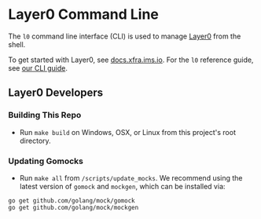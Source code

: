# Layer0 Command Line

The `l0` command line interface (CLI) is used to manage [Layer0](http://docs.xfra.ims.io/) from the shell. 

To get started with Layer0, see [docs.xfra.ims.io](http://docs.xfra.ims.io/). For the `l0` reference guide, see [our CLI guide](http://docs.xfra.ims.io/reference/cli/).

## Layer0 Developers

### Building This Repo

* Run `make build` on Windows, OSX, or Linux from this project's root directory.

### Updating Gomocks

* Run `make all` from `/scripts/update_mocks`. We recommend using the latest version of `gomock` and `mockgen`, which can be installed via:

```
go get github.com/golang/mock/gomock
go get github.com/golang/mock/mockgen
```

